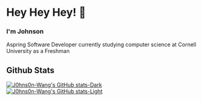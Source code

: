 # Hey Hey Hey! 👋

### I'm Johnson
Aspring Software Developer currently studying computer science at Cornell University as a Freshman


## Github Stats
[![J0hns0n-Wang's GitHub stats-Dark](https://github-readme-stats-delta-puce-46.vercel.app/api?username=J0hns0n-Wang&rank_icon=github&show_icons=true&theme=tokyonight#gh-dark-mode-only)](https://github.com/J0hns0n-Wang/github-readme-stats#gh-dark-mode-only)
[![J0hns0n-Wang's GitHub stats-Light](https://github-readme-stats-delta-puce-46.vercel.app/api?username=J0hns0n-Wang&rank_icon=github&show_icons=true&theme=default#gh-light-mode-only)](https://github.com/J0hns0n-Wang/github-readme-stats#gh-light-mode-only)
<!--
**J0hns0n-Wang/J0hns0n-Wang** is a ✨ _special_ ✨ repository because its `README.md` (this file) appears on your GitHub profile.

Here are some ideas to get you started:

- 🔭 I’m currently working on ...
- 🌱 I’m currently learning ...
- 👯 I’m looking to collaborate on ...
- 🤔 I’m looking for help with ...
- 💬 Ask me about ...
- 📫 How to reach me: ...
- 😄 Pronouns: ...
- ⚡ Fun fact: ...
-->

